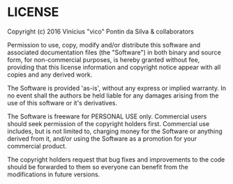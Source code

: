 # LICENSE

Copyright (c) 2016 Vinícius "vico" Pontin da Silva & collaborators

Permission to use, copy, modify and/or distribute this software and
associated documentation files (the "Software") in both binary
and source form, for non-commercial purposes, is hereby granted without
fee, providing that this license information and copyright notice appear
with all copies and any derived work.

The Software is provided 'as-is', without any express or implied
warranty. In no event shall the authors be held liable for any damages
arising from the use of this software or it's derivatives.

The Software is freeware for PERSONAL USE only. Commercial users should
seek permission of the copyright holders first. Commercial use includes,
but is not limited to, charging money for the Software or anything derived from
it, and/or using the Software as a promotion for your commercial product.

The copyright holders request that bug fixes and improvements to the code
should be forwarded to them so everyone can benefit from the modifications
in future versions.
